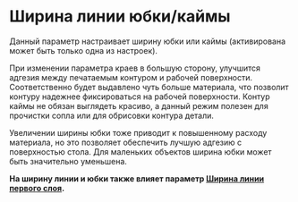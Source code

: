 Ширина линии юбки/каймы
====
Данный параметр настраивает ширину юбки или каймы (активирована может быть только одна из настроек).

При изменении параметра краев в большую сторону, улучшится адгезия между печатаемым контуром и рабочей поверхности. Соответственно будет выдавлено чуть больше материала, что позволит контуру надежнее фиксироваться на рабочей поверхности. Контур каймы не обязан выглядеть красиво, а данный режим полезен для прочистки сопла или для обрисовки контура детали.

Увеличении ширины юбки тоже приводит к повышенному расходу материала, но это позволяет обеспечить лучшую адгезию с поверхностью стола. Для маленьких объектов ширина юбки может быть значительно уменьшена.

**На ширину линии и юбки также влияет параметр [Ширина линии первого слоя](../resolution/initial_layer_line_width_factor.md).**